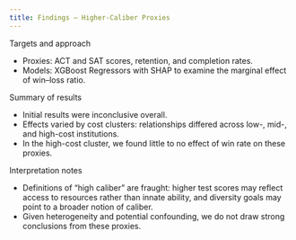 ```yaml
---
title: Findings — Higher-Caliber Proxies
---
```


Targets and approach
- Proxies: ACT and SAT scores, retention, and completion rates.
- Models: XGBoost Regressors with SHAP to examine the marginal effect of win–loss ratio.

Summary of results
- Initial results were inconclusive overall.
- Effects varied by cost clusters: relationships differed across low-, mid-, and high-cost institutions.
- In the high-cost cluster, we found little to no effect of win rate on these proxies.

Interpretation notes
- Definitions of “high caliber” are fraught: higher test scores may reflect access to resources rather than innate ability, and diversity goals may point to a broader notion of caliber.
- Given heterogeneity and potential confounding, we do not draw strong conclusions from these proxies.

